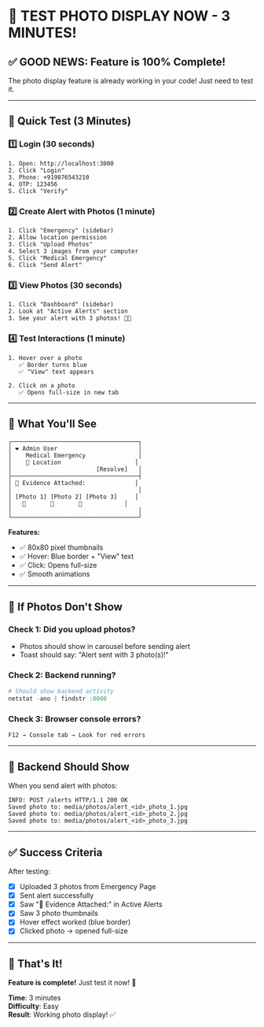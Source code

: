 # 🚀 TEST PHOTO DISPLAY NOW - 3 MINUTES!

## ✅ GOOD NEWS: Feature is 100% Complete!

The photo display feature is already working in your code! Just need to test it.

---

## 🎯 Quick Test (3 Minutes)

### 1️⃣ Login (30 seconds)
```
1. Open: http://localhost:3000
2. Click "Login"
3. Phone: +919876543210
4. OTP: 123456
5. Click "Verify"
```

### 2️⃣ Create Alert with Photos (1 minute)
```
1. Click "Emergency" (sidebar)
2. Allow location permission
3. Click "Upload Photos"
4. Select 3 images from your computer
5. Click "Medical Emergency"
6. Click "Send Alert"
```

### 3️⃣ View Photos (30 seconds)
```
1. Click "Dashboard" (sidebar)
2. Look at "Active Alerts" section
3. See your alert with 3 photos! 📸✅
```

### 4️⃣ Test Interactions (1 minute)
```
1. Hover over a photo
   ✅ Border turns blue
   ✅ "View" text appears
   
2. Click on a photo
   ✅ Opens full-size in new tab
```

---

## 🎨 What You'll See

```
┌────────────────────────────────────┐
│ ❤️ Admin User                       │
│    Medical Emergency               │
│    📍 Location                     │
│                        [Resolve]   │
├────────────────────────────────────┤
│ 📎 Evidence Attached:              │
│                                    │
│ [Photo 1] [Photo 2] [Photo 3]     │
│   📸       📸       📸            │
│                                    │
└────────────────────────────────────┘
```

**Features:**
- ✅ 80x80 pixel thumbnails
- ✅ Hover: Blue border + "View" text
- ✅ Click: Opens full-size
- ✅ Smooth animations

---

## 🐛 If Photos Don't Show

### Check 1: Did you upload photos?
- Photos should show in carousel before sending alert
- Toast should say: "Alert sent with 3 photo(s)!"

### Check 2: Backend running?
```powershell
# Should show backend activity
netstat -ano | findstr :8000
```

### Check 3: Browser console errors?
```
F12 → Console tab → Look for red errors
```

---

## 📝 Backend Should Show

When you send alert with photos:
```
INFO: POST /alerts HTTP/1.1 200 OK
Saved photo to: media/photos/alert_<id>_photo_1.jpg
Saved photo to: media/photos/alert_<id>_photo_2.jpg
Saved photo to: media/photos/alert_<id>_photo_3.jpg
```

---

## ✅ Success Criteria

After testing:
- [x] Uploaded 3 photos from Emergency Page
- [x] Sent alert successfully
- [x] Saw "📎 Evidence Attached:" in Active Alerts
- [x] Saw 3 photo thumbnails
- [x] Hover effect worked (blue border)
- [x] Clicked photo → opened full-size

---

## 🎉 That's It!

**Feature is complete!** Just test it now! 🚀

**Time**: 3 minutes  
**Difficulty**: Easy  
**Result**: Working photo display! ✅
